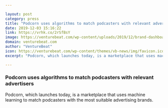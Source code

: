 ```yaml
---

layout: post
category: press
title: "Podcorn uses algorithms to match podcasters with relevant advertisers"
date: 2019-12-03 15:16:22
link: https://vrhk.co/2rSfBsY
image: https://venturebeat.com/wp-content/uploads/2019/12/brand-dashboard.png?w=1200&strip=all
domain: venturebeat.com
author: "VentureBeat"
icon: https://venturebeat.com/wp-content/themes/vb-news/img/favicon.ico
excerpt: "Podcorn, which launches today, is a marketplace that uses machine learning to match podcasters with the most suitable advertising brands."

---
```


### Podcorn uses algorithms to match podcasters with relevant advertisers

Podcorn, which launches today, is a marketplace that uses machine learning to match podcasters with the most suitable advertising brands.
